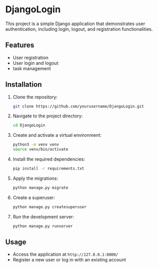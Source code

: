 # DjangoLogin

This project is a simple Django application that demonstrates user authentication, including login, logout, and registration functionalities.

## Features

- User registration
- User login and logout
- task management

## Installation

1. Clone the repository:
    ```bash
    git clone https://github.com/yourusername/DjangoLogin.git
    ```
2. Navigate to the project directory:
    ```bash
    cd DjangoLogin
    ```
3. Create and activate a virtual environment:
    ```bash
    python3 -m venv venv
    source venv/bin/activate
    ```
4. Install the required dependencies:
    ```bash
    pip install -r requirements.txt
    ```
5. Apply the migrations:
    ```bash
    python manage.py migrate
    ```
6. Create a superuser:
    ```bash
    python manage.py createsuperuser
    ```
7. Run the development server:
    ```bash
    python manage.py runserver
    ```

## Usage

- Access the application at `http://127.0.0.1:8000/`
- Register a new user or log in with an existing account
